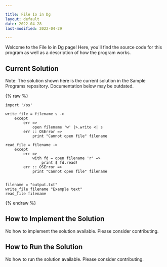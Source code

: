 ```yaml
---

title: File Io in Dg
layout: default
date: 2022-04-28
last-modified: 2022-04-29

---
```


Welcome to the File Io in Dg page! Here, you'll find the source code for this program as well as a description of how the program works.

## Current Solution

Note: The solution shown here is the current solution in the Sample Programs repository. Documentation below may be outdated.

{% raw %}

```Dg
import '/os'

write_file = filename s ->
    except
        err =>
            open filename 'w' |>.write <| s
        err :: OSError =>
            print "Cannot open file" filename

read_file = filename ->
    except
        err =>
            with fd = open filename 'r' =>
                print $ fd.read!
        err :: OSError =>
            print "Cannot open file" filename


filename = "output.txt"
write_file filename "Example text"
read_file filename

```

{% endraw %}

## How to Implement the Solution

No how to implement the solution available. Please consider contributing.

## How to Run the Solution

No how to run the solution available. Please consider contributing.
